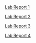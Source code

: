 [Lab Report 1](https://isabelwang30.github.io/cse15l-lab-reports/lab-report-1-week-2.html)

[Lab Report 2](https://isabelwang30.github.io/cse15l-lab-reports/lab-report-2-week-4.html)

[Lab Report 3](https://isabelwang30.github.io/cse15l-lab-reports/lab-report-3-week-6.html)

[Lab Report 4](https://isabelwang30.github.io/cse15l-lab-reports/lab-report-4-week-8.html)